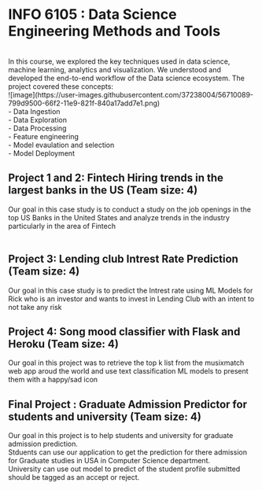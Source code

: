 # INFO 6105 : Data Science Engineering Methods and Tools <br>

<br>
In this course, we explored the key techniques used in data science, machine learning, analytics and visualization. We understood and developed the end-to-end workflow of the Data science ecosystem. The project covered these concepts:<br>
![image](https://user-images.githubusercontent.com/37238004/56710089-799d9500-66f2-11e9-821f-840a17add7e1.png)
<br>
 - Data Ingestion <br>
 - Data Exploration <br>
 - Data Processing <br>
 - Feature engineering <br>
 - Model evaulation and selection <br>
 - Model Deployment <br>

       

## Project 1 and 2: Fintech Hiring trends in the largest banks in the US (Team size: 4) <br>
Our goal in this case study is to conduct a study on the job openings in the top US Banks in the United States and analyze trends in the industry particularly in the area of Fintech<br><br>
## Project 3: Lending club Intrest Rate Prediction (Team size: 4) <br>
Our goal in this case study is to predict the Intrest rate using ML Models for Rick who is an investor and wants to invest in Lending Club with an intent to not take any risk <br>
## Project 4: Song mood classifier with Flask and Heroku (Team size: 4) <br>
Our goal in this project was to retrieve the top k list from the musixmatch web app aroud the world and use text classification ML models to present them with a happy/sad icon <br>
## Final Project : Graduate Admission Predictor for students and university (Team size: 4) <br>
Our goal in this project is to help students and university for graduate admission prediction.<br>
Stduents can use our application to get the prediction for there admission for Graduate studies in USA in Computer Science department.<br>
University can use out model to predict of the student profile submitted should be tagged as an accept or reject.
